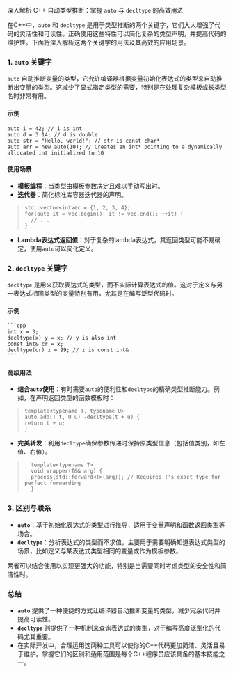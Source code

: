 深入解析 C++ 自动类型推断：掌握 `auto` 与 `decltype` 的高效用法

在C++中，`auto` 和 `decltype` 是用于类型推断的两个关键字，它们大大增强了代码的灵活性和可读性。正确使用这些特性可以简化复杂的类型声明，并提高代码的维护性。下面将深入解析这两个关键字的用法及其高效的应用场景。

### 1. `auto` 关键字

`auto` 自动推断变量的类型，它允许编译器根据变量初始化表达式的类型来自动推断出变量的类型。这减少了显式指定类型的需要，特别是在处理复杂模板或长类型名时非常有用。

#### 示例

    
    auto i = 42; // i is int
    auto d = 3.14; // d is double
    auto str = "Hello, world!"; // str is const char*
    auto arr = new auto(10); // Creates an int* pointing to a dynamically allocated int initialized to 10


#### 使用场景

- **模板编程**：当类型由模板参数决定且难以手动写出时。
- **迭代器**：简化标准库容器迭代器的声明。
  
    
>     std::vector<intvec = {1, 2, 3, 4};
>     for(auto it = vec.begin(); it != vec.end(); ++it) {
>       // ...
>     }
>      

- **Lambda表达式返回值**：对于复杂的lambda表达式，其返回类型可能不易确定，使用`auto`可以简化定义。

### 2. `decltype` 关键字

`decltype` 是用来获取表达式的类型，而不实际计算表达式的值。这对于定义与另一表达式相同类型的变量特别有用，尤其是在编写泛型代码时。

#### 示例

    ```cpp
    int x = 3;
    decltype(x) y = x; // y is also int
    const int& cr = x;
    decltype(cr) z = 99; // z is const int&
    ```

#### 高级用法

- **结合`auto`使用**：有时需要`auto`的便利性和`decltype`的精确类型推断能力。例如，在声明返回类型的函数模板时：

  
    
>     template<typename T, typename U>
>     auto add(T t, U u) -decltype(t + u) {
>     return t + u;
>     }
 

- **完美转发**：利用`decltype`确保参数传递时保持原类型信息（包括值类别，如左值、右值）。

> 
> 
>       template<typename T>
>       void wrapper(T&& arg) {
>       process(std::forward<T>(arg)); // Requires T's exact type for perfect forwarding
>       }

### 3. 区别与联系

- **`auto`**：基于初始化表达式的类型进行推导，适用于变量声明和函数返回类型等场合。
- **`decltype`**：分析表达式的类型而不求值，主要用于需要明确知道表达式类型的场景，比如定义与某表达式类型相同的变量或作为模板参数。

两者可以结合使用以实现更强大的功能，特别是当需要同时考虑类型的安全性和简洁性时。

### 总结

- **`auto`** 提供了一种便捷的方式让编译器自动推断变量的类型，减少冗余代码并提高可读性。
- **`decltype`** 则提供了一种机制来查询表达式的类型，对于编写高度泛型化的代码尤其重要。
- 在实际开发中，合理运用这两种工具可以使你的C++代码更加简洁、灵活且易于维护。掌握它们的区别和适用范围是每个C++程序员应该具备的基本技能之一。